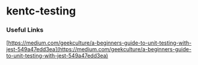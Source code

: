 # kentc-testing


### Useful Links 

[https://medium.com/geekculture/a-beginners-guide-to-unit-testing-with-jest-549a47edd3ea](https://medium.com/geekculture/a-beginners-guide-to-unit-testing-with-jest-549a47edd3ea)
